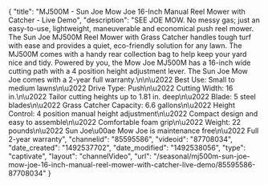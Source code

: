 {
    "title": "MJ500M - Sun Joe Mow Joe 16-Inch Manual Reel Mower with Catcher - Live Demo",
    "description": "SEE JOE MOW. No messy gas; just an easy-to-use, lightweight, maneuverable and economical push reel mower. The Sun Joe MJ500M Reel Mower with Grass Catcher handles tough turf with ease and provides a quiet, eco-friendly solution for any lawn. The MJ500M comes with a handy rear collection bag to help keep your yard nice and tidy. Powered by you, the Mow Joe MJ500M has a 16-inch wide cutting path with a 4 position height adjustment lever. The Sun Joe Mow Joe comes with a 2-year full warranty.\n\n\u2022 Best Use: Small to medium lawns\n\u2022 Drive Type: Push\n\u2022 Cutting Width: 16 in.\n\u2022 Tailor cutting heights up to 1.81 in. deep\n\u2022 Blade: 5 steel blades\n\u2022 Grass Catcher Capacity: 6.6 gallons\n\u2022 Height Control: 4 position manual height adjustment\n\u2022 Compact design and easy to assemble\n\u2022 Comfortable foam grip\n\u2022 Weight: 22 pounds\n\u2022 Sun Joe\u00ae Mow Joe is maintenance free\n\u2022 Full 2-year warranty",
    "channelid": "85595586",
    "videoid": "87708034",
    "date_created": "1492537702",
    "date_modified": "1492538056",
    "type": "captivate",
    "layout": "channelVideo",
    "url": "\/seasonal\/mj500m-sun-joe-mow-joe-16-inch-manual-reel-mower-with-catcher-live-demo\/85595586-87708034"
}